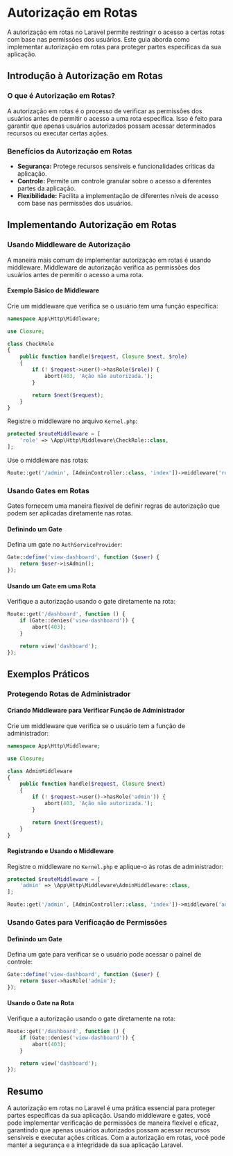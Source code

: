 # Autorização em Rotas

A autorização em rotas no Laravel permite restringir o acesso a certas rotas com base nas permissões dos usuários. Este guia aborda como implementar autorização em rotas para proteger partes específicas da sua aplicação.

## Introdução à Autorização em Rotas

### O que é Autorização em Rotas?

A autorização em rotas é o processo de verificar as permissões dos usuários antes de permitir o acesso a uma rota específica. Isso é feito para garantir que apenas usuários autorizados possam acessar determinados recursos ou executar certas ações.

### Benefícios da Autorização em Rotas

- **Segurança:** Protege recursos sensíveis e funcionalidades críticas da aplicação.
- **Controle:** Permite um controle granular sobre o acesso a diferentes partes da aplicação.
- **Flexibilidade:** Facilita a implementação de diferentes níveis de acesso com base nas permissões dos usuários.

## Implementando Autorização em Rotas

### Usando Middleware de Autorização

A maneira mais comum de implementar autorização em rotas é usando middleware. Middleware de autorização verifica as permissões dos usuários antes de permitir o acesso a uma rota.

#### Exemplo Básico de Middleware

Crie um middleware que verifica se o usuário tem uma função específica:

```php
namespace App\Http\Middleware;

use Closure;

class CheckRole
{
    public function handle($request, Closure $next, $role)
    {
        if (! $request->user()->hasRole($role)) {
            abort(403, 'Ação não autorizada.');
        }

        return $next($request);
    }
}
```

Registre o middleware no arquivo `Kernel.php`:

```php
protected $routeMiddleware = [
    'role' => \App\Http\Middleware\CheckRole::class,
];
```

Use o middleware nas rotas:

```php
Route::get('/admin', [AdminController::class, 'index'])->middleware('role:admin');
```

### Usando Gates em Rotas

Gates fornecem uma maneira flexível de definir regras de autorização que podem ser aplicadas diretamente nas rotas.

#### Definindo um Gate

Defina um gate no `AuthServiceProvider`:

```php
Gate::define('view-dashboard', function ($user) {
    return $user->isAdmin();
});
```

#### Usando um Gate em uma Rota

Verifique a autorização usando o gate diretamente na rota:

```php
Route::get('/dashboard', function () {
    if (Gate::denies('view-dashboard')) {
        abort(403);
    }

    return view('dashboard');
});
```

## Exemplos Práticos

### Protegendo Rotas de Administrador

#### Criando Middleware para Verificar Função de Administrador

Crie um middleware que verifica se o usuário tem a função de administrador:

```php
namespace App\Http\Middleware;

use Closure;

class AdminMiddleware
{
    public function handle($request, Closure $next)
    {
        if (! $request->user()->hasRole('admin')) {
            abort(403, 'Ação não autorizada.');
        }

        return $next($request);
    }
}
```

#### Registrando e Usando o Middleware

Registre o middleware no `Kernel.php` e aplique-o às rotas de administrador:

```php
protected $routeMiddleware = [
    'admin' => \App\Http\Middleware\AdminMiddleware::class,
];
```

```php
Route::get('/admin', [AdminController::class, 'index'])->middleware('admin');
```

### Usando Gates para Verificação de Permissões

#### Definindo um Gate

Defina um gate para verificar se o usuário pode acessar o painel de controle:

```php
Gate::define('view-dashboard', function ($user) {
    return $user->hasRole('admin');
});
```

#### Usando o Gate na Rota

Verifique a autorização usando o gate diretamente na rota:

```php
Route::get('/dashboard', function () {
    if (Gate::denies('view-dashboard')) {
        abort(403);
    }

    return view('dashboard');
});
```

## Resumo

A autorização em rotas no Laravel é uma prática essencial para proteger partes específicas da sua aplicação. Usando middleware e gates, você pode implementar verificação de permissões de maneira flexível e eficaz, garantindo que apenas usuários autorizados possam acessar recursos sensíveis e executar ações críticas. Com a autorização em rotas, você pode manter a segurança e a integridade da sua aplicação Laravel.
